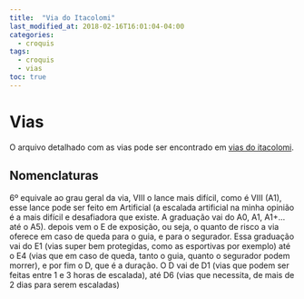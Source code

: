```yaml
---
title:  "Via do Itacolomi"
last_modified_at: 2018-02-16T16:01:04-04:00
categories:
  - croquis
tags:
  - croquis
  - vias
toc: true
---
```

# Vias

O arquivo detalhado com as vias pode ser encontrado em [vias do itacolomi](/croquis/itacolomi/vias-itacolomi.pdf).


## Nomenclaturas

6º equivale ao grau geral da via, VIII o lance mais difícil, como é VIII (A1), esse lance pode ser feito em Artificial (a escalada artificial na minha opinião é a mais difícil e desafiadora que existe. A graduação vai do A0, A1, A1+... até o A5). depois vem o E de exposição, ou seja, o quanto de risco a via oferece em caso de queda para o guia, e para o segurador. Essa graduação vai do E1 (vias super bem protegidas, como as esportivas por exemplo) até o E4 (vias que em caso de queda, tanto o guia, quanto o segurador podem morrer), e por fim o D, que é a duração. O D vai de D1 (vias que podem ser feitas entre 1 e 3 horas de escalada), até D6 (vias que necessita, de mais de 2 dias para serem escaladas)
